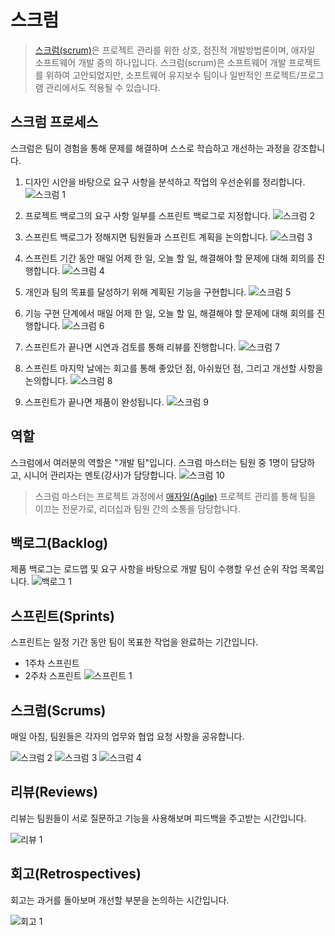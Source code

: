 # 스크럼

> [스크럼(scrum)](<https://ko.wikipedia.org/wiki/%EC%8A%A4%ED%81%AC%EB%9F%BC_(%EC%95%A0%EC%9E%90%EC%9D%BC_%EA%B0%9C%EB%B0%9C_%ED%94%84%EB%A1%9C%EC%84%B8%EC%8A%A4)>)은 프로젝트 관리를 위한 상호, 점진적 개발방법론이며, 애자일 소프트웨어 개발 중의 하나입니다. 스크럼(scrum)은 소프트웨어 개발 프로젝트를 위하여 고안되었지만, 소프트웨어 유지보수 팀이나 일반적인 프로젝트/프로그램 관리에서도 적용될 수 있습니다.

## 스크럼 프로세스

스크럼은 팀이 경험을 통해 문제를 해결하며 스스로 학습하고 개선하는 과정을 강조합니다.

1. 디자인 시안을 바탕으로 요구 사항을 분석하고 작업의 우선순위를 정리합니다.
   ![스크럼 1](https://raw.githubusercontent.com/uzoolove/febc11-vanilla-ins/main/assets/images/scrum_01.webp)

2. 프로젝트 백로그의 요구 사항 일부를 스프린트 백로그로 지정합니다.
   ![스크럼 2](https://raw.githubusercontent.com/uzoolove/febc11-vanilla-ins/main/assets/images/scrum_02.webp)

3. 스프린트 백로그가 정해지면 팀원들과 스프린트 계획을 논의합니다.
   ![스크럼 3](https://raw.githubusercontent.com/uzoolove/febc11-vanilla-ins/main/assets/images/scrum_03.webp)

4. 스프린트 기간 동안 매일 어제 한 일, 오늘 할 일, 해결해야 할 문제에 대해 회의를 진행합니다.
   ![스크럼 4](https://raw.githubusercontent.com/uzoolove/febc11-vanilla-ins/main/assets/images/scrum_04.webp)

5. 개인과 팀의 목표를 달성하기 위해 계획된 기능을 구현합니다.
   ![스크럼 5](https://raw.githubusercontent.com/uzoolove/febc11-vanilla-ins/main/assets/images/scrum_05.webp)

6. 기능 구현 단계에서 매일 어제 한 일, 오늘 할 일, 해결해야 할 문제에 대해 회의를 진행합니다.
   ![스크럼 6](https://raw.githubusercontent.com/uzoolove/febc11-vanilla-ins/main/assets/images/scrum_06.webp)

7. 스프린트가 끝나면 시연과 검토를 통해 리뷰를 진행합니다.
   ![스크럼 7](https://raw.githubusercontent.com/uzoolove/febc11-vanilla-ins/main/assets/images/scrum_07.webp)

8. 스프린트 마지막 날에는 회고를 통해 좋았던 점, 아쉬웠던 점, 그리고 개선할 사항을 논의합니다.
   ![스크럼 8](https://raw.githubusercontent.com/uzoolove/febc11-vanilla-ins/main/assets/images/scrum_08.webp)

9. 스프린트가 끝나면 제품이 완성됩니다.
   ![스크럼 9](https://raw.githubusercontent.com/uzoolove/febc11-vanilla-ins/main/assets/images/scrum_09.webp)

## 역할

스크럼에서 여러분의 역할은 "개발 팀"입니다. 스크럼 마스터는 팀원 중 1명이 담당하고, 시니어 관리자는 멘토(강사)가 담당합니다.
![스크럼 10](https://raw.githubusercontent.com/uzoolove/febc11-vanilla-ins/main/assets/images/scrum_10.webp)

> 스크럼 마스터는 프로젝트 과정에서 [애자일(Agile)](https://ko.wikipedia.org/wiki/%EC%95%A0%EC%9E%90%EC%9D%BC_%EC%86%8C%ED%94%84%ED%8A%B8%EC%9B%A8%EC%96%B4_%EA%B0%9C%EB%B0%9C) 프로젝트 관리를 통해 팀을 이끄는 전문가로, 리더십과 팀원 간의 소통을 담당합니다.

## 백로그(Backlog)

제품 백로그는 로드맵 및 요구 사항을 바탕으로 개발 팀이 수행할 우선 순위 작업 목록입니다.
![백로그 1](https://raw.githubusercontent.com/uzoolove/febc11-vanilla-ins/main/assets/images/backlog_01.webp)

## 스프린트(Sprints)

스프린트는 일정 기간 동안 팀이 목표한 작업을 완료하는 기간입니다.

- 1주차 스프린트
- 2주차 스프린트
  ![스프린트 1](https://raw.githubusercontent.com/uzoolove/febc11-vanilla-ins/main/assets/images/sprints_01.webp)

## 스크럼(Scrums)

매일 아침, 팀원들은 각자의 업무와 협업 요청 사항을 공유합니다.

![스크럼 2](https://raw.githubusercontent.com/uzoolove/febc11-vanilla-ins/main/assets/images/sprints_02.webp)
![스크럼 3](https://raw.githubusercontent.com/uzoolove/febc11-vanilla-ins/main/assets/images/sprints_03.webp)
![스크럼 4](https://raw.githubusercontent.com/uzoolove/febc11-vanilla-ins/main/assets/images/sprints_04.webp)

## 리뷰(Reviews)

리뷰는 팀원들이 서로 질문하고 기능을 사용해보며 피드백을 주고받는 시간입니다.

![리뷰 1](https://raw.githubusercontent.com/uzoolove/febc11-vanilla-ins/main/assets/images/sprints_05.webp)

## 회고(Retrospectives)

회고는 과거를 돌아보며 개선할 부분을 논의하는 시간입니다.

![회고 1](https://raw.githubusercontent.com/uzoolove/febc11-vanilla-ins/main/assets/images/sprints_06.webp)

